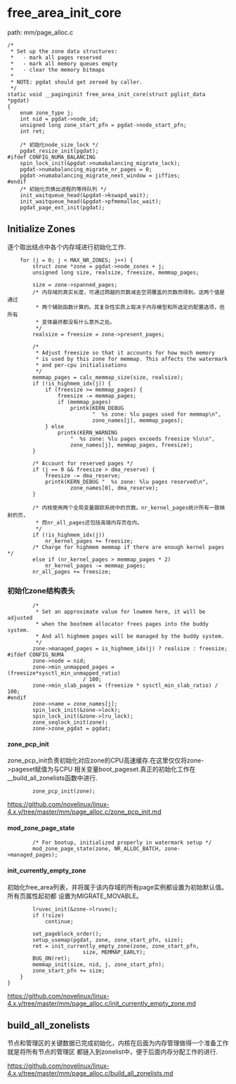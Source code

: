 free_area_init_core
========================================

path: mm/page_alloc.c
```
/*
 * Set up the zone data structures:
 *   - mark all pages reserved
 *   - mark all memory queues empty
 *   - clear the memory bitmaps
 *
 * NOTE: pgdat should get zeroed by caller.
 */
static void __paginginit free_area_init_core(struct pglist_data *pgdat)
{
    enum zone_type j;
    int nid = pgdat->node_id;
    unsigned long zone_start_pfn = pgdat->node_start_pfn;
    int ret;

    /* 初始化node_size_lock */
    pgdat_resize_init(pgdat);
#ifdef CONFIG_NUMA_BALANCING
    spin_lock_init(&pgdat->numabalancing_migrate_lock);
    pgdat->numabalancing_migrate_nr_pages = 0;
    pgdat->numabalancing_migrate_next_window = jiffies;
#endif
    /* 初始化页换出进程的等待队列 */
    init_waitqueue_head(&pgdat->kswapd_wait);
    init_waitqueue_head(&pgdat->pfmemalloc_wait);
    pgdat_page_ext_init(pgdat);
```

Initialize Zones
----------------------------------------

逐个取出结点中各个内存域进行初始化工作.

```
    for (j = 0; j < MAX_NR_ZONES; j++) {
        struct zone *zone = pgdat->node_zones + j;
        unsigned long size, realsize, freesize, memmap_pages;

        size = zone->spanned_pages;
        /* 内存域的真实长度，可通过跨越的页数减去空洞覆盖的页数而得到。这两个值是通过
         * 两个辅助函数计算的。其复杂性实质上取决于内存模型和所选定的配置选项，但所有
         * 变体最终都没有什么意外之处。
         */
        realsize = freesize = zone->present_pages;

        /*
         * Adjust freesize so that it accounts for how much memory
         * is used by this zone for memmap. This affects the watermark
         * and per-cpu initialisations
         */
        memmap_pages = calc_memmap_size(size, realsize);
        if (!is_highmem_idx(j)) {
            if (freesize >= memmap_pages) {
                freesize -= memmap_pages;
                if (memmap_pages)
                    printk(KERN_DEBUG
                           "  %s zone: %lu pages used for memmap\n",
                           zone_names[j], memmap_pages);
            } else
                printk(KERN_WARNING
                    "  %s zone: %lu pages exceeds freesize %lu\n",
                    zone_names[j], memmap_pages, freesize);
        }

        /* Account for reserved pages */
        if (j == 0 && freesize > dma_reserve) {
            freesize -= dma_reserve;
            printk(KERN_DEBUG "  %s zone: %lu pages reserved\n",
                    zone_names[0], dma_reserve);
        }

        /* 内核使用两个全局变量跟踪系统中的页数。nr_kernel_pages统计所有一致映射的页，
         * 而nr_all_pages还包括高端内存页在内。
         */
        if (!is_highmem_idx(j))
            nr_kernel_pages += freesize;
        /* Charge for highmem memmap if there are enough kernel pages */
        else if (nr_kernel_pages > memmap_pages * 2)
            nr_kernel_pages -= memmap_pages;
        nr_all_pages += freesize;
```

### 初始化zone结构表头

```
        /*
         * Set an approximate value for lowmem here, it will be adjusted
         * when the bootmem allocator frees pages into the buddy system.
         * And all highmem pages will be managed by the buddy system.
         */
        zone->managed_pages = is_highmem_idx(j) ? realsize : freesize;
#ifdef CONFIG_NUMA
        zone->node = nid;
        zone->min_unmapped_pages = (freesize*sysctl_min_unmapped_ratio)
                        / 100;
        zone->min_slab_pages = (freesize * sysctl_min_slab_ratio) / 100;
#endif
        zone->name = zone_names[j];
        spin_lock_init(&zone->lock);
        spin_lock_init(&zone->lru_lock);
        zone_seqlock_init(zone);
        zone->zone_pgdat = pgdat;
```

#### zone_pcp_init

zone_pcp_init负责初始化对应zone的CPU高速缓存.在这里仅仅将zone->pageset赋值为与CPU
相关变量boot_pageset.真正的初始化工作在__build_all_zonelists函数中进行.

```
        zone_pcp_init(zone);
```

https://github.com/novelinux/linux-4.x.y/tree/master/mm/page_alloc.c/zone_pcp_init.md

#### mod_zone_page_state

```
        /* For bootup, initialized properly in watermark setup */
        mod_zone_page_state(zone, NR_ALLOC_BATCH, zone->managed_pages);
```

#### init_currently_empty_zone

初始化free_area列表，并将属于该内存域的所有page实例都设置为初始默认值。所有页属性起初都
设置为MIGRATE_MOVABLE。

```
        lruvec_init(&zone->lruvec);
        if (!size)
            continue;

        set_pageblock_order();
        setup_usemap(pgdat, zone, zone_start_pfn, size);
        ret = init_currently_empty_zone(zone, zone_start_pfn,
                        size, MEMMAP_EARLY);
        BUG_ON(ret);
        memmap_init(size, nid, j, zone_start_pfn);
        zone_start_pfn += size;
    }
}
```

https://github.com/novelinux/linux-4.x.y/tree/master/mm/page_alloc.c/init_currently_empty_zone.md

build_all_zonelists
----------------------------------------

节点和管理区的关键数据已完成初始化，内核在后面为内存管理做得一个准备工作就是将所有节点的管理区
都链入到zonelist中，便于后面内存分配工作的进行.

https://github.com/novelinux/linux-4.x.y/tree/master/mm/page_alloc.c/build_all_zonelists.md
